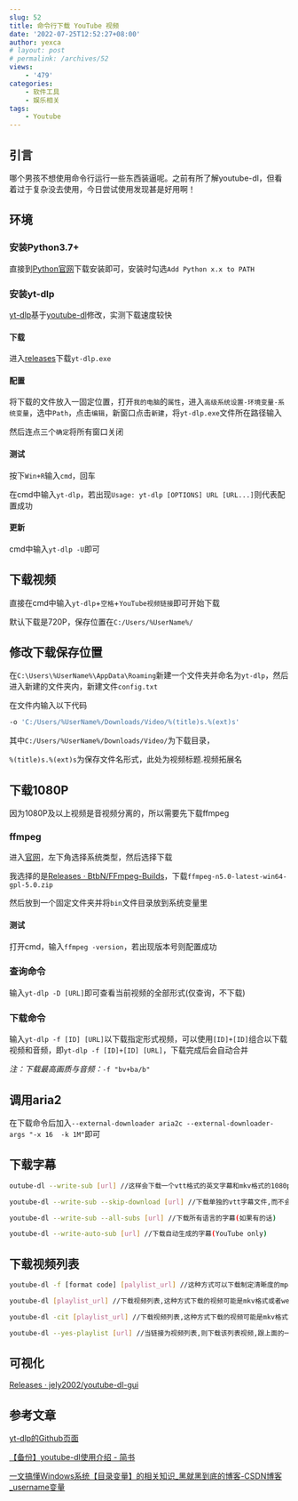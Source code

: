 ```yaml
---
slug: 52
title: 命令行下载 YouTube 视频
date: '2022-07-25T12:52:27+08:00'
author: yexca
# layout: post
# permalink: /archives/52
views:
    - '479'
categories:
    - 软件工具
    - 娱乐相关
tags:
    - Youtube
---
```


## 引言

哪个男孩不想使用命令行运行一些东西装逼呢。之前有所了解youtube-dl，但看着过于复杂没去使用，今日尝试使用发现甚是好用啊！

## 环境

### 安装Python3.7+

直接到[Python官网](https://www.python.org/downloads/)下载安装即可，安装时勾选`Add Python x.x to PATH`

### 安装yt-dlp

[yt-dlp](https://github.com/yt-dlp/yt-dlp)基于[youtube-dl](https://github.com/ytdl-org/youtube-dl)修改，实测下载速度较快

#### 下载

进入[releases](https://github.com/yt-dlp/yt-dlp/releases)下载`yt-dlp.exe`

#### 配置

将下载的文件放入一固定位置，打开`我的电脑`的`属性`，进入`高级系统设置-环境变量-系统变量`，选中`Path`，点击`编辑`，新窗口点击`新建`，将`yt-dlp.exe`文件所在路径输入

然后连点三个`确定`将所有窗口关闭

#### 测试

按下`Win+R`输入`cmd`，回车

在cmd中输入`yt-dlp`，若出现`Usage: yt-dlp [OPTIONS] URL [URL...]`则代表配置成功

#### 更新

cmd中输入`yt-dlp -U`即可

## 下载视频

直接在cmd中输入`yt-dlp`+`空格`+`YouTube视频链接`即可开始下载

默认下载是720P，保存位置在`C:/Users/%UserName%/`

## 修改下载保存位置

在`C:\Users\%UserName%\AppData\Roaming`新建一个文件夹并命名为`yt-dlp`，然后进入新建的文件夹内，新建文件`config.txt`

在文件内输入以下代码

```bash
-o 'C:/Users/%UserName%/Downloads/Video/%(title)s.%(ext)s'
```

其中`C:/Users/%UserName%/Downloads/Video/`为下载目录，

`%(title)s.%(ext)s`为保存文件名形式，此处为视频标题.视频拓展名

## 下载1080P

因为1080P及以上视频是音视频分离的，所以需要先下载ffmpeg

### ffmpeg

进入[官网](https://ffmpeg.org/download.html)，左下角选择系统类型，然后选择下载

我选择的是[Releases · BtbN/FFmpeg-Builds](https://github.com/BtbN/FFmpeg-Builds/releases)，下载`ffmpeg-n5.0-latest-win64-gpl-5.0.zip`

然后放到一个固定文件夹并将`bin`文件目录放到系统变量里

#### 测试

打开cmd，输入`ffmpeg -version`，若出现版本号则配置成功

### 查询命令

输入`yt-dlp -D [URL]`即可查看当前视频的全部形式(仅查询，不下载)

### 下载命令

输入`yt-dlp -f [ID] [URL]`以下载指定形式视频，可以使用`[ID]+[ID]`组合以下载视频和音频，即`yt-dlp -f [ID]+[ID] [URL]`，下载完成后会自动合并

*注：下载最高画质与音频：*`-f "bv+ba/b"`

## 调用aria2

在下载命令后加入`--external-downloader aria2c --external-downloader-args "-x 16  -k 1M"`即可

## 下载字幕

```bash
outube-dl --write-sub [url]	//这样会下载一个vtt格式的英文字幕和mkv格式的1080p视频下来

youtube-dl --write-sub --skip-download [url] //下载单独的vtt字幕文件,而不会下载视频

youtube-dl --write-sub --all-subs [url] //下载所有语言的字幕(如果有的话)

youtube-dl --write-auto-sub [url] //下载自动生成的字幕(YouTube only)
```

## 下载视频列表

```bash
youtube-dl -f [format code] [palylist_url] //这种方式可以下载制定清晰度的mp4视频

youtube-dl [playlist_url] //下载视频列表,这种方式下载的视频可能是mkv格式或者webm格式

youtube-dl -cit [playlist_url] //下载视频列表,这种方式下载的视频可能是mkv格式或者webm格式

youtube-dl --yes-playlist [url] //当链接为视频列表,则下载该列表视频,跟上面的一样,可能是mkv或者webm格式
```

## 可视化

[Releases · jely2002/youtube-dl-gui](https://github.com/jely2002/youtube-dl-gui/releases)

## 参考文章

[yt-dlp的Github页面](https://github.com/yt-dlp/yt-dlp)

[【备份】youtube-dl使用介绍 - 简书](https://www.jianshu.com/p/6bae57859325)

[ 一文搞懂Windows系统【目录变量】的相关知识_黑就黑到底的博客-CSDN博客_username变量](https://blog.csdn.net/u013430110/article/details/103797776)
